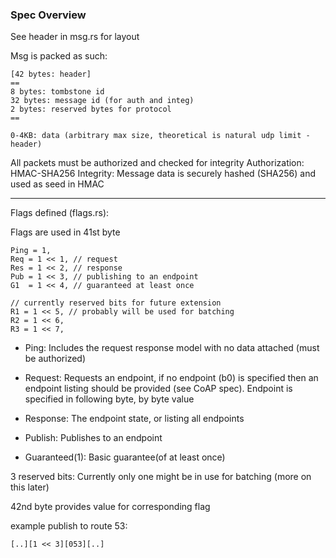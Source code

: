 
### Spec Overview ###
See header in msg.rs for layout

Msg is packed as such:

```
[42 bytes: header]
==
8 bytes: tombstone id
32 bytes: message id (for auth and integ)
2 bytes: reserved bytes for protocol
==

0-4KB: data (arbitrary max size, theoretical is natural udp limit - header)

```

All packets must be authorized and checked for integrity
Authorization: HMAC-SHA256
Integrity: Message data is securely hashed (SHA256) and used as seed in HMAC

---


Flags defined (flags.rs):

Flags are used in 41st byte

```
Ping = 1,
Req = 1 << 1, // request
Res = 1 << 2, // response
Pub = 1 << 3, // publishing to an endpoint
G1  = 1 << 4, // guaranteed at least once

// currently reserved bits for future extension
R1 = 1 << 5, // probably will be used for batching
R2 = 1 << 6,
R3 = 1 << 7,

```
		
- Ping: Includes the request response model with no data attached (must be authorized)

- Request: Requests an endpoint, if no endpoint (b0) is specified then an endpoint listing should be provided (see CoAP spec). Endpoint is specified in following byte, by byte value

- Response: The endpoint state, or listing all endpoints

- Publish: Publishes to an endpoint

- Guaranteed(1): Basic guarantee(of at least once)

3 reserved bits: Currently only one might be in use for batching (more on this later)


42nd byte provides value for corresponding flag


example publish to route 53:

```
[..][1 << 3][053][..]

```

